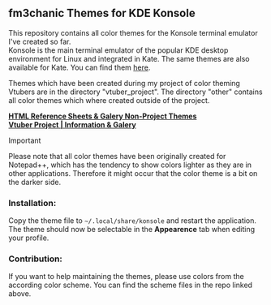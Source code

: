 ## fm3chanic Themes for KDE Konsole

This repository contains all color themes for the Konsole terminal emulator I've created so far.<br> 
Konsole is the main terminal emulator of the popular KDE desktop environment for Linux and integrated in Kate. The same themes are also available for Kate. You can find them [here](https://github.com/fm3chanic/ksyntaxhighlighting_themes).

Themes which have been created during my project of color theming Vtubers are in the directory "vtuber_project". The directory "other" contains all color themes which where created outside of the project.

**[HTML Reference Sheets & Galery Non-Project Themes](https://github.com/fm3chanic/color_schemes)**<br>
**[Vtuber Project | Information & Galery](https://github.com/fm3chanic/vtuber_project)**

> [!IMPORTANT]
> Please note that all color themes have been originally created for Notepad++, which has the tendency to show colors lighter as they are in other applications. Therefore it might occur that the color theme is a bit on the darker side.

### Installation:

Copy the theme file to `~/.local/share/konsole` and restart the application. 
The theme should now be selectable in the **Appearence** tab when editing your profile.

### Contribution:

If you want to help maintaining the themes, please use colors from the according color scheme. You can find the scheme files in the repo linked above.